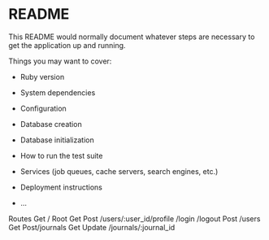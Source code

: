 # README

This README would normally document whatever steps are necessary to get the
application up and running.

Things you may want to cover:

* Ruby version

* System dependencies

* Configuration

* Database creation

* Database initialization

* How to run the test suite

* Services (job queues, cache servers, search engines, etc.)

* Deployment instructions

* ...

Routes
Get / Root
Get Post /users/:user_id/profile
/login
/logout
Post /users
Get Post/journals
Get Update /journals/:journal_id
